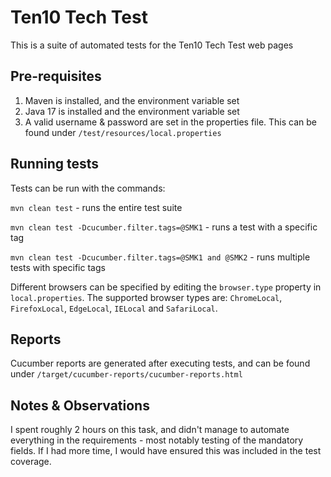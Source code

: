 # Ten10 Tech Test

This is a suite of automated tests for the Ten10 Tech Test web pages

## Pre-requisites

1. Maven is installed, and the environment variable set
2. Java 17 is installed and the environment variable set
3. A valid username & password are set in the properties file. This can be found under `/test/resources/local.properties`

## Running tests

Tests can be run with the commands:

`mvn clean test` - runs the entire test suite

`mvn clean test -Dcucumber.filter.tags=@SMK1` - runs a test with a specific tag

`mvn clean test -Dcucumber.filter.tags=@SMK1 and @SMK2` - runs multiple tests with specific tags

Different browsers can be specified by editing the `browser.type` property in `local.properties`. The supported browser types are:
`ChromeLocal`, `FirefoxLocal`, `EdgeLocal`, `IELocal` and `SafariLocal`.

## Reports

Cucumber reports are generated after executing tests, and can be found under `/target/cucumber-reports/cucumber-reports.html`

## Notes & Observations

I spent roughly 2 hours on this task, and didn't manage to automate everything in the requirements - most notably testing of the mandatory fields. If I had more time, I would have ensured this was included in the test coverage.
